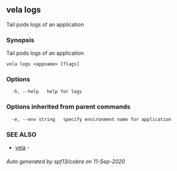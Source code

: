 ## vela logs

Tail pods logs of an application

### Synopsis

Tail pods logs of an application

```
vela logs <appname> [flags]
```

### Options

```
  -h, --help   help for logs
```

### Options inherited from parent commands

```
  -e, --env string   specify environment name for application
```

### SEE ALSO

* [vela](vela.md)	 - 

###### Auto generated by spf13/cobra on 11-Sep-2020

